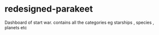 # redesigned-parakeet
Dashboard of start war. contains all the categories eg starships , species , planets etc  
